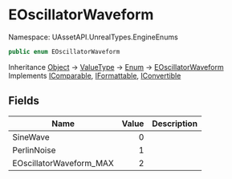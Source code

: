 # EOscillatorWaveform

Namespace: UAssetAPI.UnrealTypes.EngineEnums

```csharp
public enum EOscillatorWaveform
```

Inheritance [Object](https://docs.microsoft.com/en-us/dotnet/api/system.object) → [ValueType](https://docs.microsoft.com/en-us/dotnet/api/system.valuetype) → [Enum](https://docs.microsoft.com/en-us/dotnet/api/system.enum) → [EOscillatorWaveform](./uassetapi.unrealtypes.engineenums.eoscillatorwaveform.md)<br>
Implements [IComparable](https://docs.microsoft.com/en-us/dotnet/api/system.icomparable), [IFormattable](https://docs.microsoft.com/en-us/dotnet/api/system.iformattable), [IConvertible](https://docs.microsoft.com/en-us/dotnet/api/system.iconvertible)

## Fields

| Name | Value | Description |
| --- | --: | --- |
| SineWave | 0 |  |
| PerlinNoise | 1 |  |
| EOscillatorWaveform_MAX | 2 |  |
